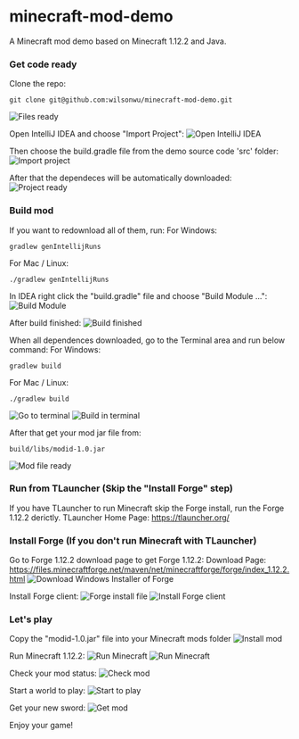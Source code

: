 # minecraft-mod-demo
A Minecraft mod demo based on Minecraft 1.12.2 and Java.

### Get code ready
Clone the repo:
```
git clone git@github.com:wilsonwu/minecraft-mod-demo.git
```
![Files ready](https://github.com/wilsonwu/minecraft-mod-demo/raw/master/screenshots/project-files-ready.png)

Open IntelliJ IDEA and choose "Import Project":
![Open IntelliJ IDEA](https://github.com/wilsonwu/minecraft-mod-demo/raw/master/screenshots/open-intellij-idea.png)

Then choose the build.gradle file from the demo source code 'src' folder:
![Import project](https://github.com/wilsonwu/minecraft-mod-demo/raw/master/screenshots/import-project-gradle.png)

After that the dependeces will be automatically downloaded:
![Project ready](https://github.com/wilsonwu/minecraft-mod-demo/raw/master/screenshots/gradle-ready.png)

### Build mod
If you want to redownload all of them, run:
For Windows:
```
gradlew genIntellijRuns
```

For Mac / Linux:
```
./gradlew genIntellijRuns
```
In IDEA right click the "build.gradle" file and choose "Build Module ...":
![Build Module](https://github.com/wilsonwu/minecraft-mod-demo/raw/master/screenshots/ready-to-build.png)

After build finished:
![Build finished](https://github.com/wilsonwu/minecraft-mod-demo/raw/master/screenshots/build-finished.png)

When all dependences downloaded, go to the Terminal area and run below command:
For Windows:
```
gradlew build
```

For Mac / Linux:
```
./gradlew build
```
![Go to terminal](https://github.com/wilsonwu/minecraft-mod-demo/raw/master/screenshots/go-to-terminal.png)
![Build in terminal](https://github.com/wilsonwu/minecraft-mod-demo/raw/master/screenshots/terminal-build-finished.png)

After that get your mod jar file from:
```
build/libs/modid-1.0.jar
```
![Mod file ready](https://github.com/wilsonwu/minecraft-mod-demo/raw/master/screenshots/get-jar-file.png)

### Run from TLauncher (Skip the "Install Forge" step)
If you have TLauncher to run Minecraft skip the Forge install, run the Forge 1.12.2 derictly.
TLauncher Home Page: https://tlauncher.org/

### Install Forge (If you don't run Minecraft with TLauncher)
Go to Forge 1.12.2 download page to get Forge 1.12.2:
Download Page: https://files.minecraftforge.net/maven/net/minecraftforge/forge/index_1.12.2.html
![Download Windows Installer of Forge](https://github.com/wilsonwu/minecraft-mod-demo/raw/master/screenshots/go-to-forge-1.12.2-download-page.png)

Install Forge client:
![Forge install file](https://github.com/wilsonwu/minecraft-mod-demo/raw/master/screenshots/get-forge-1.12.2-file.png)
![Install Forge client](https://github.com/wilsonwu/minecraft-mod-demo/raw/master/screenshots/install-forge-client.png)

### Let's play
Copy the "modid-1.0.jar" file into your Minecraft mods folder
![Install mod](https://github.com/wilsonwu/minecraft-mod-demo/raw/master/screenshots/paste-to-mods.png)

Run Minecraft 1.12.2:
![Run Minecraft](https://github.com/wilsonwu/minecraft-mod-demo/raw/master/screenshots/run-minecraft-1.12.2-with-forge.png)
![Run Minecraft](https://github.com/wilsonwu/minecraft-mod-demo/raw/master/screenshots/check-your-mod.png)

Check your mod status:
![Check mod](https://github.com/wilsonwu/minecraft-mod-demo/raw/master/screenshots/mod-here.png)

Start a world to play:
![Start to play](https://github.com/wilsonwu/minecraft-mod-demo/raw/master/screenshots/start-game.png)

Get your new sword:
![Get mod](https://github.com/wilsonwu/minecraft-mod-demo/raw/master/screenshots/get-your-sword.png)

Enjoy your game!